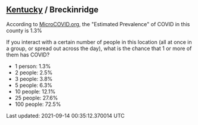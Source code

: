 
## [Kentucky](/united-states/kentucky) / Breckinridge

According to [MicroCOVID.org](http://microcovid.org),
the "Estimated Prevalence" of COVID in this county is 1.3%

If you interact with a certain number of people in this location
(all at once in a group, or spread out across the day), what is the chance that
1 or more of them has COVID?

- 1 person: 1.3%
- 2 people: 2.5%
- 3 people: 3.8%
- 5 people: 6.3%
- 10 people: 12.1%
- 25 people: 27.6%
- 100 people: 72.5%

Last updated: 2021-09-14 00:35:12.370014 UTC
